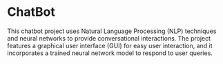 # ChatBot
This chatbot project uses Natural Language Processing (NLP) techniques and neural networks to provide conversational interactions. The project features a graphical user interface (GUI) for easy user interaction, and it incorporates a trained neural network model to respond to user queries.
